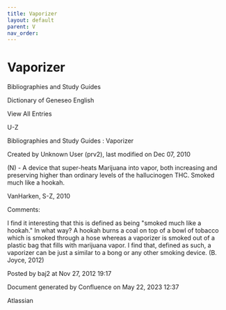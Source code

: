 ```yaml
---
title: Vaporizer
layout: default
parent: V
nav_order:
---
```


# Vaporizer

Bibliographies and Study Guides

Dictionary of Geneseo English

View All Entries

U-Z

Bibliographies and Study Guides : Vaporizer

Created by  Unknown User (prv2), last modified on Dec 07, 2010

(N) - A device that super-heats Marijuana into vapor, both increasing and preserving higher than ordinary levels of the hallucinogen THC. Smoked much like a hookah.

VanHarken, S-Z, 2010

Comments:

I find it interesting that this is defined as being &quot;smoked much like a hookah.&quot; In what way? A hookah burns a coal on top of a bowl of tobacco which is smoked through a hose whereas a vaporizer is smoked out of a plastic bag that fills with marijuana vapor. I find that, defined as such, a vaporizer can be just a similar to a bong or any other smoking device. (B. Joyce, 2012)

Posted by baj2 at Nov 27, 2012 19:17

Document generated by Confluence on May 22, 2023 12:37

Atlassian
